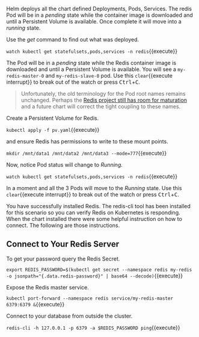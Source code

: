 Helm deploys all the chart defined Deployments, Pods, Services. The redis Pod will be in a _pending_ state while the container image is downloaded and until a Persistent Volume is available. Once complete it will move into a _running_ state.

Use the _get_ command to find out what was deployed.

`watch kubectl get statefulsets,pods,services -n redis`{{execute}}

The Pod will be in a _pending_ state while the Redis container image is downloaded and until a Persistent Volume is available. You will see a `my-redis-master-0` and `my-redis-slave-0` pod. Use this `clear`{{execute interrupt}} to break out of the watch or press <kbd>Ctrl</kbd>+<kbd>C</kbd>.

> Unfortunately, the old terminology for the Pod root names remains unchanged. Perhaps the [Redis project still has room for maturation](http://antirez.com/news/122) and a future chart will correct the tight coupling to these names.

Create a Persistent Volume for Redis.

`kubectl apply -f pv.yaml`{{execute}}

and ensure Redis has permissions to write to these mount points.

`mkdir /mnt/data1 /mnt/data2 /mnt/data3 --mode=777`{{execute}}

Now, notice Pod status will change to _Running_.

`watch kubectl get statefulsets,pods,services -n redis`{{execute}}

In a moment and all the 3 Pods will move to the _Running_ state. Use this `clear`{{execute interrupt}} to break out of the watch or press <kbd>Ctrl</kbd>+<kbd>C</kbd>.

You have successfully installed Redis. The redis-cli tool has been installed for this scenario so you can verify Redis on Kubernetes is responding. When the chart installed there were some helpful instruction on how to connect. The following are those instructions.

## Connect to Your Redis Server

To get your password query the Redis Secret.

`export REDIS_PASSWORD=$(kubectl get secret --namespace redis my-redis -o jsonpath="{.data.redis-password}" | base64 --decode)`{{execute}}

Expose the Redis master service.

`kubectl port-forward --namespace redis service/my-redis-master 6379:6379 &`{{execute}}

Connect to your database from outside the cluster.

`redis-cli -h 127.0.0.1 -p 6379 -a $REDIS_PASSWORD ping`{{execute}}
